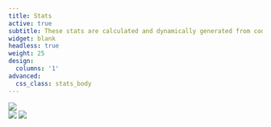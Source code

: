 ```yaml
---
title: Stats
active: true
subtitle: These stats are calculated and dynamically generated from code::stats
widget: blank
headless: true
weight: 25
design: 
  columns: '1'
advanced:
  css_class: stats_body
---
```

<div class="codestats_block">
      <img class="codestats_top" src="https://codestats-readme.vercel.app/api?username=Denchyaknow&show_icons=true&theme=radical"/>
  <div class="codestats_bottom">
      <img class="codestats_latest" src="https://codestats-readme.vercel.app/api/history/?username=Denchyaknow&theme=radical&days_count=5&language_count=30&title=Latest" />
      <img class="codestats_most" src="https://codestats-readme.vercel.app/api/top-langs/?username=Denchyaknow&theme=radical" />
  </div>
</div>
<script>
    ScrollReveal().reveal('.codestats_top', { delay: 300,origin: 'left', reset: true });
    ScrollReveal().reveal('.codestats_latest', { delay: 500,origin: 'left', reset: true });
    ScrollReveal().reveal('.codestats_most', { delay: 750,origin: 'left', reset: true });
</script>